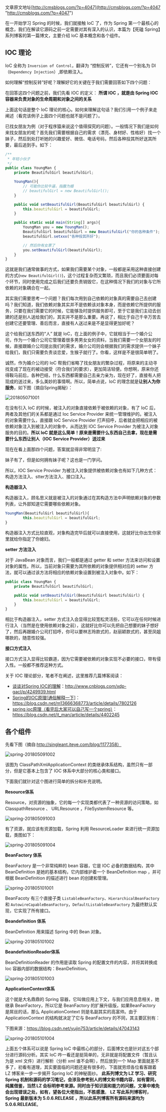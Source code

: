 

文章原文地址[http://cmsblogs.com/?p=4047](http://cmsblogs.com/?p=4047 "http://cmsblogs.com/?p=4047")

在一开始学习 Spring 的时候，我们就接触 IoC 了，作为 Spring 第一个最核心的概念，我们在解读它源码之前一定需要对其有深入的认识，本篇为【死磕 Spring】系列博客的第一篇博文，主要介绍 IoC 基本概念和各个组件。

## IOC 理论

IoC 全称为 `Inversion of Control`，翻译为 “控制反转”，它还有一个别名为 DI（`Dependency Injection`）,即依赖注入。

如何理解“控制反转”好呢？理解好它的关键在于我们需要回答如下四个问题：

在回答这四个问题之前，我们先看 IOC 的定义：
**所谓 IOC ，就是由 Spring IOC 容器来负责对象的生命周期和对象之间的关系**

上面这句话是整个 IoC 理论的核心。如何来理解这句话？我们引用一个例子来走阐述（看完该例子上面四个问题也就不是问题了）。

已找女朋友为例（对于程序猿来说这个值得探究的问题）。一般情况下我们是如何来找女朋友的呢？首先我们需要根据自己的需求（漂亮、身材好、性格好）找一个妹子，然后到处打听她的兴趣爱好、微信、电话号码，然后各种投其所好送其所要，最后追到手。如下：
```js 
/**
 * 年轻小伙子
 */
public class YoungMan {
    private BeautifulGirl beautifulGirl;

    YoungMan(){
        // 可能你比较牛逼，指腹为婚
        // beautifulGirl = new BeautifulGirl();
    }

    public void setBeautifulGirl(BeautifulGirl beautifulGirl) {
        this.beautifulGirl = beautifulGirl;
    }

    public static void main(String[] args){
        YoungMan you = new YoungMan();
        BeautifulGirl beautifulGirl = new BeautifulGirl("你的各种条件");
        beautifulGirl.setxxx("各种投其所好");

        // 然后你有女票了
        you.setBeautifulGirl(beautifulGirl);
    }
}
```

这就是我们通常做事的方式，如果我们需要某个对象，一般都是采用这种直接创建的方式(`new BeautifulGirl()`)，这个过程复杂而又繁琐，而且我们必须要面对每个环节，同时使用完成之后我们还要负责销毁它，在这种情况下我们的对象与它所依赖的对象耦合在一起。

其实我们需要思考一个问题？我们每次用到自己依赖的对象真的需要自己去创建吗？我们知道，我们依赖对象其实并不是依赖该对象本身，而是依赖它所提供的服务，只要在我们需要它的时候，它能够及时提供服务即可，至于它是我们主动去创建的还是别人送给我们的，其实并不是那么重要。再说了，相比于自己千辛万苦去创建它还要管理、善后而言，直接有人送过来是不是显得更加好呢？

这个给我们送东西的“人” 就是 IoC，在上面的例子中，它就相当于一个婚介公司，作为一个婚介公司它管理着很多男男女女的资料，当我们需要一个女朋友的时候，直接跟婚介公司提出我们的需求，婚介公司则会根据我们的需求提供一个妹子给我们，我们只需要负责谈恋爱，生猴子就行了。你看，这样是不是很简单明了。

诚然，作为婚介公司的 IoC 帮我们省略了找女朋友的繁杂过程，将原来的主动寻找变成了现在的被动接受（符合我们的要求），更加简洁轻便。你想啊，原来你还得鞍马前后，各种巴结，什么东西都需要自己去亲力亲为，现在好了，直接有人把现成的送过来，多么美妙的事情啊。所以，简单点说，IoC 的理念就是**让别人为你服务**，如下图（摘自Spring揭秘）：

![201805071001](https://gitee.com/hezhiyuan007/java-study/raw/master/images/SpringSourceCode/64420c0c-4984-4113-8de8-7973c8e3b7e0.png)

在没有引入 IoC 的时候，被注入的对象直接依赖于被依赖的对象，有了 IoC 后，两者及其他们的关系都是通过 Ioc Service Provider 来统一管理维护的。被注入的对象需要什么，直接跟 IoC Service Provider 打声招呼，后者就会把相应的被依赖对象注入到被注入的对象中，从而达到 IOC Service Provider 为被注入对象服务的目的。**所以 IoC 就是这么简单！原来是需要什么东西自己去拿，现在是需要什么东西让别人（IOC Service Provider）送过来**

现在在看上面那四个问题，答案就显得非常明显了:

妹子有了，但是如何拥有妹子呢？这也是一门学问。

所以，IOC Service Provider 为被注入对象提供被依赖对象也有如下几种方式：构造方法注入、stter方法注入、接口注入。

**构造器注入**

构造器注入，顾名思义就是被注入的对象通过在其构造方法中声明依赖对象的参数列表，让外部知道它需要哪些依赖对象。
```js 
YoungMan(BeautifulGirl beautifulGirl){
        this.beautifulGirl = beautifulGirl;
}
```

构造器注入方式比较直观，对象构造完毕后就可以直接使用，这就好比你出生你家里就给你指定了你媳妇。

**setter 方法注入**

对于 JavaBean 对象而言，我们一般都是通过 getter 和 setter 方法来访问和设置对象的属性。所以，当前对象只需要为其所依赖的对象提供相对应的 setter 方法，就可以通过该方法将相应的依赖对象设置到被注入对象中。如下：
```js 
public class YoungMan {
    private BeautifulGirl beautifulGirl;

    public void setBeautifulGirl(BeautifulGirl beautifulGirl) {
        this.beautifulGirl = beautifulGirl;
    }
}
```

相比于构造器注入，setter 方式注入会显得比较宽松灵活些，它可以在任何时候进行注入（当然是在使用依赖对象之前），这就好比你可以先把自己想要的妹子想好了，然后再跟婚介公司打招呼，你可以要林志玲款式的，赵丽颖款式的，甚至凤姐哪款的，随意性较强。

**接口方式注入**

接口方式注入显得比较霸道，因为它需要被依赖的对象实现不必要的接口，带有侵入性。一般都不推荐这种方式。

关于 IOC 理论部分，笔者不在阐述，这里推荐几篇博客阅读：

* [谈谈对Spring IOC的理解](http://www.cnblogs.com/xdp-gacl/p/4249939.html)：http://www.cnblogs.com/xdp-gacl/p/4249939.html
* [Spring的IOC原理[通俗解释一下]](https://blog.csdn.net/m13666368773/article/details/7802126)：https://blog.csdn.net/m13666368773/article/details/7802126
* [spring ioc原理（看完后大家可以自己写一个spring）](https://blog.csdn.net/it_man/article/details/4402245)：https://blog.csdn.net/it_man/article/details/4402245

## 各个组件

先看下图（摘自:http://singleant.iteye.com/blog/1177358）

![spring-201805091002](https://gitee.com/hezhiyuan007/java-study/raw/master/images/SpringSourceCode/756767ff-d568-4955-a5d6-ced6fb6ac250.png)

该图为 ClassPathXmlApplicationContext 的类继承体系结构，虽然只有一部分，但是它基本上包含了 IOC 体系中大部分的核心类和接口。

下面我们就针对这个图进行简单的拆分和补充说明。

**Resource体系**

Resource，对资源的抽象，它的每一个实现类都代表了一种资源的访问策略，如ClasspathResource 、 URLResource ，FileSystemResource 等。

![spring-201805091003](https://gitee.com/hezhiyuan007/java-study/raw/master/images/SpringSourceCode/07faa7bc-0dc4-4dfb-8b41-03d0e2c98bf6.png)

有了资源，就应该有资源加载，Spring 利用 ResourceLoader 来进行统一资源加载，类图如下：

![spring-201805091004](https://gitee.com/hezhiyuan007/java-study/raw/master/images/SpringSourceCode/b7490373-8ffc-47a1-b4ef-2016bac8f65e.png)

**BeanFactory 体系**

BeanFactory 是一个非常纯粹的 bean 容器，它是 IOC 必备的数据结构，其中 BeanDefinition 是她的基本结构，它内部维护着一个 BeanDefinition map ，并可根据 BeanDefinition 的描述进行 bean 的创建和管理。

![spring-201805101001](https://gitee.com/hezhiyuan007/java-study/raw/master/images/SpringSourceCode/f6ed3dc0-0c9a-4d59-9bbe-12e34b83bcc7.png)

BeanFacoty 有三个直接子类 `ListableBeanFactory`、`HierarchicalBeanFactory` 和 `AutowireCapableBeanFactory`，`DefaultListableBeanFactory` 为最终默认实现，它实现了所有接口。

**Beandefinition 体系**

BeanDefinition 用来描述 Spring 中的 Bean 对象。

![spring-201805101002](https://gitee.com/hezhiyuan007/java-study/raw/master/images/SpringSourceCode/96913c22-626c-4176-ac17-1fb18335970d.png)

**BeandefinitionReader体系**

BeanDefinitionReader 的作用是读取 Spring 的配置文件的内容，并将其转换成 Ioc 容器内部的数据结构：BeanDefinition。

![spring-201805101003](https://gitee.com/hezhiyuan007/java-study/raw/master/images/SpringSourceCode/ba486291-05c1-47f1-aa50-23f0580c9bb9.png)

**ApplicationContext体系**

这个就是大名鼎鼎的 Spring 容器，它叫做应用上下文，与我们应用息息相关，她继承 BeanFactory，所以它是 BeanFactory 的扩展升级版，如果BeanFactory 是屌丝的话，那么 ApplicationContext 则是名副其实的高富帅。由于 ApplicationContext 的结构就决定了它与 BeanFactory 的不同，其主要区别有：

下图来源：https://blog.csdn.net/yujin753/article/details/47043143

![spring-201805101004](https://gitee.com/hezhiyuan007/java-study/raw/master/images/SpringSourceCode/deaeedb5-89f0-4d26-a6dc-e70d5c30cd2f.png)

上面五个体系可以说是 Spring IoC 中最核心的部分，后面博文也是针对这五个部分进行源码分析。其实 IoC 咋一看还是挺简单的，无非就是将配置文件（暂且认为是 xml 文件）进行解析（分析 xml 谁不会啊），然后放到一个 Map 里面就差不多了，初看有道理，其实要面临的问题还是有很多的，下面就劳烦各位看客跟着 LZ 博客来一步一步揭开 Spring IoC 的神秘面纱。
**此系列博文为 LZ 学习、研究 Spring 机制和源码的学习笔记，会涉及参考别人的博文和书籍内容，如有雷同，纯属借鉴，当然 LZ 会标明参考来源。同时由于知识面和能力的问题，文章中难免会出现错误之处，如有，望各位大佬指出，不胜感激**。
**LZ 写此系列博客时，Spring 最新版本为 5.0.6.RELEASE ，所以此系列博客所有源码来源均为 5.0.6.RELEASE**。

